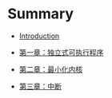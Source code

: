 # Summary

* [Introduction](README.md)

* [第一章：独立式可执行程序](chapter1/content.md)
* [第二章：最小化内核](chapter2/content.md)
* [第三章：中断](chapter3/content.md)


